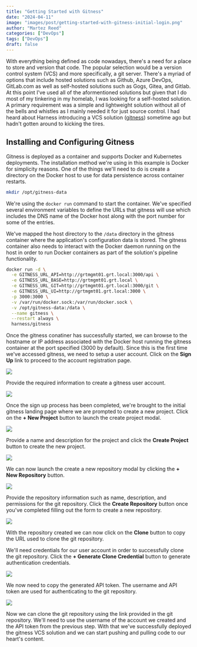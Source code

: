 ```yaml
---
title: "Getting Started with Gitness"
date: "2024-04-11"
image: "images/post/getting-started-with-gitness-initial-login.png"
author: "Martez Reed"
categories: ["DevOps"]
tags: ["DevOps"]
draft: false
---
```

With everything being defined as code nowadays, there's a need for a place to store and version that code. The popular selection would be a version control system (VCS) and more specifically, a git server. There's a myriad of options that include hosted solutions such as Github, Azure DevOps, GitLab.com as well as self-hosted solutions such as Gogs, Gitea, and Gitlab. At this point I've used all of the aformentioned solutions but given that I do most of my tinkering in my homelab, I was looking for a self-hosted solution. A primary requirement was a simple and lightweight solution without all of the bells and whistles as I mainly needed it for just source control. I had heard about Harness introducing a VCS solution ([gitness](https://gitness.com/)) sometime ago but hadn't gotten around to kicking the tires. 

## Installing and Configuring Gitness

Gitness is deployed as a container and supports Docker and Kubernetes deployments. The installation method we're using in this example is Docker for simplicity reasons. One of the things we'll need to do is create a directory on the Docker host to use for data persistence across container restarts.

```bash
mkdir /opt/gitness-data
```

We're using the `docker run` command to start the container. We've specified several environment variables to define the URLs that gitness will use which includes the DNS name of the Docker host along with the port number for some of the entries.

We've mapped the host directory to the `/data` directory in the gitness container where the application's configuration data is stored. The gitness container also needs to interact with the Docker daemon running on the host in order to run Docker containers as part of the solution's pipeline functionality.

```bash
docker run -d \
  -e GITNESS_URL_API=http://grtmgmt01.grt.local:3000/api \
  -e GITNESS_URL_BASE=http://grtmgmt01.grt.local \
  -e GITNESS_URL_GIT=http://grtmgmt01.grt.local:3000/git \
  -e GITNESS_URL_UI=http://grtmgmt01.grt.local:3000 \
  -p 3000:3000 \
  -v /var/run/docker.sock:/var/run/docker.sock \
  -v /opt/gitness-data:/data \
  --name gitness \
  --restart always \
  harness/gitness
```

Once the gitness conatiner has successfully started, we can browse to the hostname or IP address associated with the Docker host running the gitness container at the port specified (3000 by default). Since this is the first time we've accessed gitness, we need to setup a user account. Click on the **Sign Up** link to proceed to the account registration page.

![](getting-started-with-gitness-initial-login.png)

Provide the required information to create a gitness user account. 

![](getting-started-with-gitness-signup.png)

Once the sign up process has been completed, we're brought to the initial gitness landing page where we are prompted to create a new project. Click on the **+ New Project** button to launch the create project modal.

![](getting-started-with-gitness-landing-page.png)

Provide a name and description for the project and click the **Create Project** button to create the new project.

![](getting-started-with-gitness-create-project.png)

We can now launch the create a new repository modal by clicking the **+ New Repository** button.

![](getting-started-with-gitness-project-landing-page.png)


Provide the repository information such as name, description, and permissions for the git repository. Click the **Create Repository** button once you've completed filling out the form to create a new repository.

![](getting-started-with-gitness-create-repo.png)

With the repository created we can now click on the **Clone** button to copy the URL used to clone the git repository.

We'll need credentials for our user account in order to successfully clone the git repository. Click the **+ Generate Clone Credential** button to generate authentication credentials.

![](getting-started-with-gitness-repo.png)

We now need to copy the generated API token. The username and API token are used for authenticating to the git repository.

![](getting-started-with-gitness-credentials.png)

Now we can clone the git repository using the link provided in the git repository. We'll need to use the username of the account we created and the API token from the previous step. With that we've successfully deployed the gitness VCS solution and we can start pushing and pulling code to our heart's content.